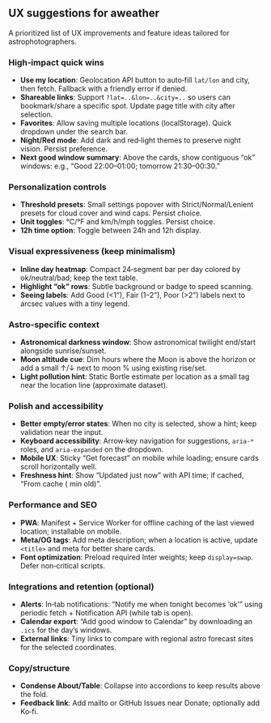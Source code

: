 ## UX suggestions for aweather

A prioritized list of UX improvements and feature ideas tailored for astrophotographers.

### High‑impact quick wins
- **Use my location**: Geolocation API button to auto‑fill `lat/lon` and city, then fetch. Fallback with a friendly error if denied.
- **Shareable links**: Support `?lat=..&lon=..&city=..` so users can bookmark/share a specific spot. Update page title with city after selection.
- **Favorites**: Allow saving multiple locations (localStorage). Quick dropdown under the search bar.
- **Night/Red mode**: Add dark and red‑light themes to preserve night vision. Persist preference.
- **Next good window summary**: Above the cards, show contiguous “ok” windows: e.g., “Good 22:00–01:00; tomorrow 21:30–00:30.”

### Personalization controls
- **Threshold presets**: Small settings popover with Strict/Normal/Lenient presets for cloud cover and wind caps. Persist choice.
- **Unit toggles**: °C/°F and km/h/mph toggles. Persist choice.
- **12h time option**: Toggle between 24h and 12h display.

### Visual expressiveness (keep minimalism)
- **Inline day heatmap**: Compact 24‑segment bar per day colored by ok/neutral/bad; keep the text table.
- **Highlight “ok” rows**: Subtle background or badge to speed scanning.
- **Seeing labels**: Add Good (<1”), Fair (1–2”), Poor (>2”) labels next to arcsec values with a tiny legend.

### Astro‑specific context
- **Astronomical darkness window**: Show astronomical twilight end/start alongside sunrise/sunset.
- **Moon altitude cue**: Dim hours where the Moon is above the horizon or add a small ↑/↓ next to moon % using existing rise/set.
- **Light pollution hint**: Static Bortle estimate per location as a small tag near the location line (approximate dataset).

### Polish and accessibility
- **Better empty/error states**: When no city is selected, show a hint; keep validation near the input.
- **Keyboard accessibility**: Arrow‑key navigation for suggestions, `aria-*` roles, and `aria-expanded` on the dropdown.
- **Mobile UX**: Sticky “Get forecast” on mobile while loading; ensure cards scroll horizontally well.
- **Freshness hint**: Show “Updated just now” with API time; if cached, “From cache (<n> min old)”.

### Performance and SEO
- **PWA**: Manifest + Service Worker for offline caching of the last viewed location; installable on mobile.
- **Meta/OG tags**: Add meta description; when a location is active, update `<title>` and meta for better share cards.
- **Font optimization**: Preload required Inter weights; keep `display=swap`. Defer non‑critical scripts.

### Integrations and retention (optional)
- **Alerts**: In‑tab notifications: “Notify me when tonight becomes ‘ok’” using periodic fetch + Notification API (while tab is open).
- **Calendar export**: “Add good window to Calendar” by downloading an `.ics` for the day’s windows.
- **External links**: Tiny links to compare with regional astro forecast sites for the selected coordinates.

### Copy/structure
- **Condense About/Table**: Collapse into accordions to keep results above the fold.
- **Feedback link**: Add mailto or GitHub Issues near Donate; optionally add Ko‑fi.


